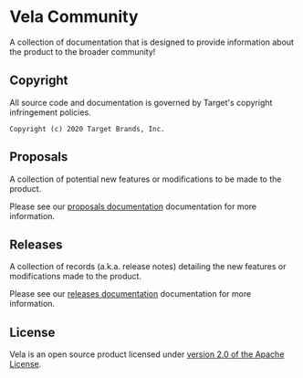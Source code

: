 # Vela Community

A collection of documentation that is designed to provide information about the product to the broader community!

## Copyright

All source code and documentation is governed by Target's copyright infringement policies.

```
Copyright (c) 2020 Target Brands, Inc.
```

## Proposals

A collection of potential new features or modifications to be made to the product.

Please see our [proposals documentation](../proposals/README.md) documentation for more information.

## Releases

A collection of records (a.k.a. release notes) detailing the new features or modifications made to the product.

Please see our [releases documentation](../releases/README.md) documentation for more information.

## License

Vela is an open source product licensed under [version 2.0 of the Apache License](http://www.apache.org/licenses/LICENSE-2.0).
